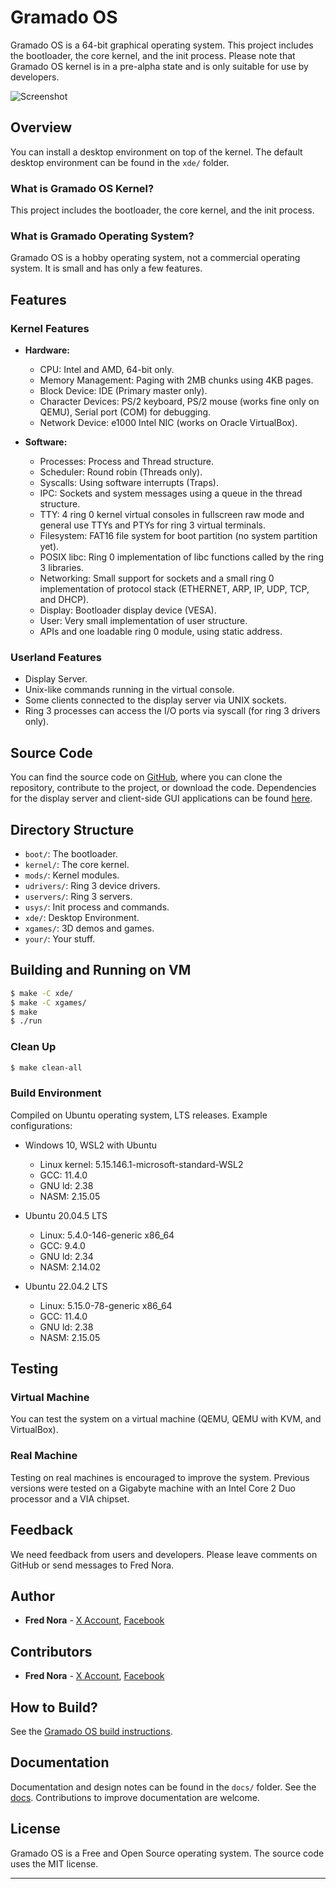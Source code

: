 # Gramado OS

Gramado OS is a 64-bit graphical operating system. This project includes the bootloader, the core kernel, and the init process. Please note that Gramado OS kernel is in a pre-alpha state and is only suitable for use by developers.

![Screenshot](https://raw.githubusercontent.com/igapo/screenshots/main/kernel-01.png)

## Overview

You can install a desktop environment on top of the kernel. The default desktop environment can be found in the `xde/` folder.

### What is Gramado OS Kernel?

This project includes the bootloader, the core kernel, and the init process.

### What is Gramado Operating System?

Gramado OS is a hobby operating system, not a commercial operating system. It is small and has only a few features.

## Features

### Kernel Features

- **Hardware:**
  - CPU: Intel and AMD, 64-bit only.
  - Memory Management: Paging with 2MB chunks using 4KB pages.
  - Block Device: IDE (Primary master only).
  - Character Devices: PS/2 keyboard, PS/2 mouse (works fine only on QEMU), Serial port (COM) for debugging.
  - Network Device: e1000 Intel NIC (works on Oracle VirtualBox).

- **Software:**
  - Processes: Process and Thread structure.
  - Scheduler: Round robin (Threads only).
  - Syscalls: Using software interrupts (Traps).
  - IPC: Sockets and system messages using a queue in the thread structure.
  - TTY: 4 ring 0 kernel virtual consoles in fullscreen raw mode and general use TTYs and PTYs for ring 3 virtual terminals.
  - Filesystem: FAT16 file system for boot partition (no system partition yet).
  - POSIX libc: Ring 0 implementation of libc functions called by the ring 3 libraries.
  - Networking: Small support for sockets and a small ring 0 implementation of protocol stack (ETHERNET, ARP, IP, UDP, TCP, and DHCP).
  - Display: Bootloader display device (VESA).
  - User: Very small implementation of user structure.
  - APIs and one loadable ring 0 module, using static address.

### Userland Features

- Display Server.
- Unix-like commands running in the virtual console.
- Some clients connected to the display server via UNIX sockets.
- Ring 3 processes can access the I/O ports via syscall (for ring 3 drivers only).

## Source Code

You can find the source code on [GitHub](https://github.com/frednora/gramado), where you can clone the repository, contribute to the project, or download the code. Dependencies for the display server and client-side GUI applications can be found [here](https://github.com/frednora/gramado/xde).

## Directory Structure

- `boot/`: The bootloader.
- `kernel/`: The core kernel.
- `mods/`: Kernel modules.
- `udrivers/`: Ring 3 device drivers.
- `uservers/`: Ring 3 servers.
- `usys/`: Init process and commands.
- `xde/`: Desktop Environment.
- `xgames/`: 3D demos and games.
- `your/`: Your stuff.

## Building and Running on VM

```bash
$ make -C xde/
$ make -C xgames/
$ make
$ ./run
```

### Clean Up

```bash
$ make clean-all
```

### Build Environment

Compiled on Ubuntu operating system, LTS releases. Example configurations:

- Windows 10, WSL2 with Ubuntu
  - Linux kernel: 5.15.146.1-microsoft-standard-WSL2
  - GCC: 11.4.0
  - GNU ld: 2.38
  - NASM: 2.15.05

- Ubuntu 20.04.5 LTS
  - Linux: 5.4.0-146-generic x86_64
  - GCC: 9.4.0
  - GNU ld: 2.34
  - NASM: 2.14.02

- Ubuntu 22.04.2 LTS
  - Linux: 5.15.0-78-generic x86_64
  - GCC: 11.4.0
  - GNU ld: 2.38
  - NASM: 2.15.05

## Testing

### Virtual Machine

You can test the system on a virtual machine (QEMU, QEMU with KVM, and VirtualBox).

### Real Machine

Testing on real machines is encouraged to improve the system. Previous versions were tested on a Gigabyte machine with an Intel Core 2 Duo processor and a VIA chipset.

## Feedback

We need feedback from users and developers. Please leave comments on GitHub or send messages to Fred Nora.

## Author

- **Fred Nora** - [X Account](https://x.com/frednora), [Facebook](https://facebook.com/frednora)

## Contributors

- **Fred Nora** - [X Account](https://x.com/frednora), [Facebook](https://facebook.com/frednora)

## How to Build?

See the [Gramado OS build instructions](https://github.com/frednora/gramado/blob/main/your/docs/build/build.md).

## Documentation

Documentation and design notes can be found in the `docs/` folder. See the [docs](https://github.com/frednora/gramado/tree/main/your/docs). Contributions to improve documentation are welcome.

## License

Gramado OS is a Free and Open Source operating system. The source code uses the MIT license.

---
